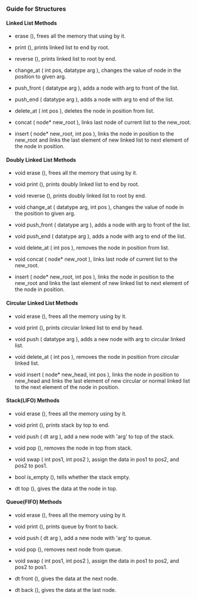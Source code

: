 ### Guide for Structures

#### Linked List Methods

- erase (), frees all the memory that using by it.

- print (), prints linked list to end by root.

- reverse (), prints linked list to root by end.

- change_at ( int pos, datatype arg ), changes the value of node in the position to given arg.

- push_front ( datatype arg ), adds a node with arg to front of the list.

- push_end ( datatype arg ), adds a node with arg to end of the list.

- delete_at ( int pos ), deletes the node in position from list. 

- concat ( node* new_root ), links last node of current list to the new_root.

- insert ( node* new_root, int pos ), links the node in position to the new_root and links the last element of new linked list to next element of the node in position.

#### Doubly Linked List Methods

- void erase (), frees all the memory that using by it.

- void print (), prints doubly linked list to end by root.

- void reverse (), prints doubly linked list to root by end.

- void change_at ( datatype arg, int pos ), changes the value of node in the position to given arg.

- void push_front ( datatype arg ), adds a node with arg to front of the list.

- void push_end ( datatype arg ), adds a node with arg to end of the list.

- void delete_at ( int pos ), removes the node in position from list. 

- void concat ( node* new_root ), links last node of current list to the new_root.

- insert ( node* new_root, int pos ), links the node in position to the new_root and links the last element of new linked list to next element of the node in position.


#### Circular Linked List Methods
- void erase (), frees all the memory using by it.

- void print (), prints circular linked list to end by head.

- void push ( datatype arg ), adds a new node with arg to circular linked list.

- void delete_at ( int pos ), removes the node in position from circular linked list.

- void insert ( node* new_head, int pos ), links the node in position to new_head and links the last element of new circular or normal linked list to the next element of the node in position. 

#### Stack(LIFO) Methods

- void erase (), frees all the memory using by it.

- void print (), prints stack by top to end.

- void push ( dt arg ), add a new node with 'arg' to top of the stack. 

- void pop (), removes the node in top from stack.

- void swap ( int pos1, int pos2 ), assign the data in pos1 to pos2, and pos2 to pos1.

- bool is_empty (), tells whether the stack empty.  

- dt top (), gives the data at the node in top.

#### Queue(FIFO) Methods

- void erase (), frees all the memory using by it.

- void print (), prints queue by front to back.

- void push ( dt arg ), add a new node with 'arg' to queue. 

- void pop (), removes next node from queue.

- void swap ( int pos1, int pos2 ), assign the data in pos1 to pos2, and pos2 to pos1.

- dt front (), gives the data at the next node.  

- dt back (), gives the data at the last node.
